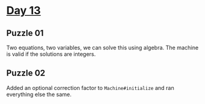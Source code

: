 # [Day 13](https://adventofcode.com/2024/day/13)

## Puzzle 01

Two equations, two variables, we can solve this using algebra.  The machine is
valid if the solutions are integers.

## Puzzle 02

Added an optional correction factor to `Machine#initialize` and ran everything
else the same.
